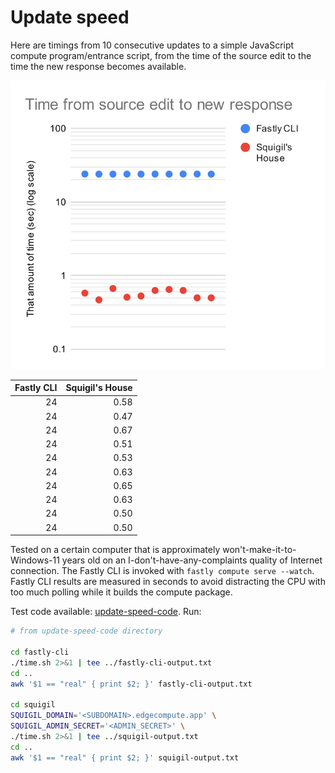 # Update speed

Here are timings from 10 consecutive updates to a simple JavaScript compute
program/entrance script, from the time of the source edit to the time the new
response becomes available.

![](update-speed-chart.svg)

<!--
unrounded values
fastly cli
24.12
24.03
24.02
24.05
24.05
24.10
24.03
24.09
24.10
24.04
squigil
0.58
0.47
0.67
0.51
0.53
0.63
0.65
0.63
0.50
0.50
-->

| Fastly CLI | Squigil's House |
|-----------:|----------------:|
|         24 |            0.58 |
|         24 |            0.47 |
|         24 |            0.67 |
|         24 |            0.51 |
|         24 |            0.53 |
|         24 |            0.63 |
|         24 |            0.65 |
|         24 |            0.63 |
|         24 |            0.50 |
|         24 |            0.50 |

Tested on a certain computer that is approximately won't-make-it-to-Windows-11
years old on an I-don't-have-any-complaints quality of Internet connection.
The Fastly CLI is invoked with `fastly compute serve --watch`.
Fastly CLI results are measured in seconds to avoid distracting the CPU with
too much polling while it builds the compute package.

Test code available: [update-speed-code](update-speed-code).
Run:

```sh
# from update-speed-code directory

cd fastly-cli
./time.sh 2>&1 | tee ../fastly-cli-output.txt
cd ..
awk '$1 == "real" { print $2; }' fastly-cli-output.txt

cd squigil
SQUIGIL_DOMAIN='<SUBDOMAIN>.edgecompute.app' \
SQUIGIL_ADMIN_SECRET='<ADMIN_SECRET>' \
./time.sh 2>&1 | tee ../squigil-output.txt
cd ..
awk '$1 == "real" { print $2; }' squigil-output.txt
```
